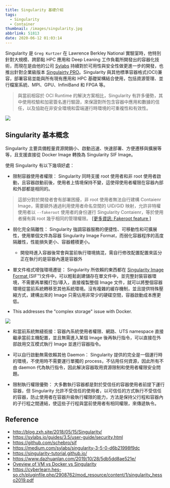 ```yaml
---
title: Singularity 基礎介紹
tags:
  - Singularity
  - Container
thumbnail: /images/singularity.jpg
abbrlink: 51813
date: 2020-06-12 01:03:14
---
```


Singularity 是 `Greg Kurtzer` 在 Lawrence Berkley National 實驗室時，他特別針對大規模、跨節點 HPC 應用和 Deep Leaning 工作負載所開發出的容器化技術，而現在是由他的公司 [Sylabs](https://sylabs.io/) 持續對於可用性與安全性做更進一步的開發，也推出針對企業級版本 [Singulairty PRO](https://sylabs.io/singularity-pro/order-now)。Singularity 與其他標準容器格式(OCI)兼容，部署容易並能與所有現有應用和 HPC 基礎架構結合使用，包括資源管理、並行檔案系統、MPI、GPU、InfiniBand 和 FPGA 等。

> 與當前相容於 OCI Runtime 的解決方案相比，Singularity 有許多優勢，其中使用校驗和加密簽名進行驗證，來保證對所包含容器中應用和數據的信任，以及協助在非安全環境和雲端運行時環境的可重複性和有效性。

<!-- more -->

![](https://i.imgur.com/D6aZUVT.png)

## Singularity 基本概念

Singularity 主要具備輕量資源開銷小、啟動迅速、快速部署、方便遷移與擴展等等，且支援直接從 Docker Image 轉換為 Singularity SIF  Image。

使用 Singularity 有以下幾項好處：

- 限制容器使用者權限： Singularity 同時支援 root 使用者和非 root 使用者啟動，且容器啟動前後，使用者上情境保持不變，這使得使用者權限在容器內部和外部都是相同的。

> 這部分對於開發者會有部署困擾，非 root 使用者無法自行建構 Contaienr Image，需要額外通過利用使用者命名空間的 UID/GID 映射，允許非特權使用者以 `--fakeroot` 使用者的身份運行 Singularity Contaienr，等於使用者擁有與 root 幾乎相同的管理權限。 [[更多資訊: Fakeroot feature ]](https://sylabs.io/guides/3.5/user-guide/fakeroot.html#fakeroot-feature)

- 弱化完全隔離性： Singularity 強調容器服務的便捷性、可移動性和可擴展性，使用單個文件為容器 Singularity Image Format，而弱化容器程序的高度隔離性，性能損失更小、容器體積更小。
    - 開發時進入容器後常會與當前執行環境搞混，需自行修改配置配置來區分正在執行的是容器內還是容器外


- 單文件格式增強環境遷徙： Singularity 所依賴的東西都在 [Singularity Image Format ](https://github.com/hpcng/sif)(SIF™)文件中，可以輕鬆創建儲存在單文件中，並完整封裝容器環境，不需要再單獨打包/導入，直接複製整個 Image 文件，就可以將整個容器環境從當前系統轉移至其他系統環境。沒有複雜的緩存機制，並且提供特殊壓縮方式，建構出來的 Image 只需佔用非常少的硬碟空間，容器啟動成本應更低。
- This addresses the "complex storage" issue with Docker.

![](https://i.imgur.com/p7eXFKL.png)


- 和當前系統無縫銜接：容器內系統使用者權限、網路、UTS namespace 直接繼承當前主機配置，並且無需進入某個 Image 後再執行指令，可以直接在外部啟用交互模式執行 Image 並進行容器指令。
    

- 可以自行啟動無需依賴其他 Daemon： Singularity 提供的完全是一個運行時的環境，不使用時不需要運行單獨的 process，不佔用任何資源，因此所有不由 daemon 代為執行指令，因此解決容器取用資源限制和使用者權限安全問題。

- 限制執行權限優勢： 大多數執行容器都是對於受信任的容器使用者前提下運行容器，但 Singularity 允許不受信任的使用者，以可信任的方式執行不受信任的容器，防止使用者在容器升級執行權限的能力，方法是保持父行程和容器內的子行程之間連結，使這些子行程與當前使用者有相同權限，來傳遞執令。

## Reference
- http://blog.zxh.site/2018/05/15/Singularity/
- https://sylabs.io/guides/3.5/user-guide/security.html
- https://github.com/schebro/sif
- https://medium.com/sylabs/singularity-3-5-0-d6b21998f9dc
- https://singularity-tutorial.github.io/
- https://www.dazhuanlan.com/2019/10/28/5db5dd8ae521e/
- [Oveview of VM vs Docker vs Singularity](https://tin6150.github.io/psg/blogger_container_hpc.html)
- https://cyberlearn.hes-so.ch/pluginfile.php/2908762/mod_resource/content/1/singularity_hesso2019.pdf

